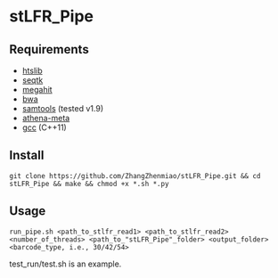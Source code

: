 # stLFR_Pipe

## Requirements
* [htslib](https://github.com/samtools/htslib)
* [seqtk](https://github.com/lh3/seqtk)
* [megahit](https://github.com/voutcn/megahit)
* [bwa](https://github.com/lh3/bwa)
* [samtools](https://github.com/samtools/samtools) (tested v1.9)
* [athena-meta](https://github.com/abishara/athena_meta)
* [gcc](https://gcc.gnu.org/) (C++11)

## Install
`git clone https://github.com/ZhangZhenmiao/stLFR_Pipe.git && cd stLFR_Pipe && make && chmod +x *.sh *.py`

## Usage
`run_pipe.sh <path_to_stlfr_read1> <path_to_stlfr_read2> <number_of_threads> <path_to_"stLFR_Pipe"_folder> <output_folder> <barcode_type, i.e., 30/42/54>`

test_run/test.sh is an example.
